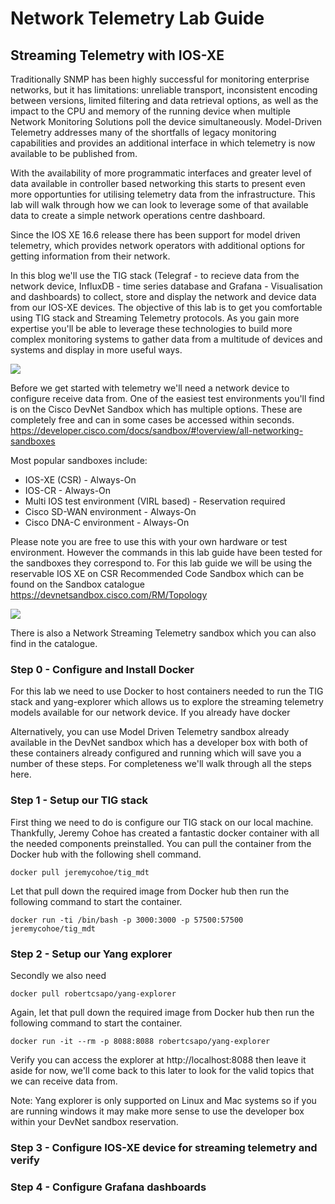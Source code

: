 # Network Telemetry Lab Guide

## Streaming Telemetry with IOS-XE

Traditionally SNMP has been highly successful for monitoring enterprise networks, but it has limitations: unreliable transport, inconsistent encoding between versions, limited filtering and data retrieval options, as well as the impact to the CPU and memory of the running device when multiple Network Monitoring Solutions poll the device simultaneously. Model-Driven Telemetry addresses many of the shortfalls of legacy monitoring capabilities and provides an additional interface in which telemetry is now available to be published from.

With the availability of more programmatic interfaces and greater level of data available in controller based networking this starts to present even more opportunties for utilising telemetry data from the infrastructure. This lab will walk through how we can look to leverage some of that available data to create a simple network operations centre dashboard.

Since the IOS XE 16.6 release there has been support for model driven telemetry, which provides network operators with additional options for getting information from their network.

In this blog we'll use the TIG stack (Telegraf - to recieve data from the network device, InfluxDB - time series database and Grafana - Visualisation and dashboards) to collect, store and display the network and device data from our IOS-XE devices. The objective of this lab is to get you comfortable using TIG stack and Streaming Telemetry protocols. As you gain more expertise you'll be able to leverage these technologies to build more complex monitoring systems to gather data from a multitude of devices and systems and display in more useful ways.

![](https://github.com/sttrayno/Network-Telemetry-Lab-Guide/blob/master/images/tigstack.png?raw=true)

Before we get started with telemetry we'll need a network device to configure receive data from. One of the easiest test environments you'll find is on the Cisco DevNet Sandbox which has multiple options. These are completely free and can in some cases be accessed within seconds. https://developer.cisco.com/docs/sandbox/#!overview/all-networking-sandboxes

Most popular sandboxes include:

- IOS-XE (CSR) - Always-On
- IOS-CR - Always-On
- Multi IOS test environment (VIRL based) - Reservation required
- Cisco SD-WAN environment - Always-On
- Cisco DNA-C environment - Always-On

Please note you are free to use this with your own hardware or test environment. However the commands in this lab guide have been tested for the sandboxes they correspond to. For this lab guide we will be using the reservable IOS XE on CSR Recommended Code Sandbox which can be found on the Sandbox catalogue https://devnetsandbox.cisco.com/RM/Topology

![](https://github.com/sttrayno/Ansible-Lab-Guide/blob/master/images/sandbox-screen.png)

There is also a Network Streaming Telemetry sandbox which you can also find in the catalogue.

### Step 0 - Configure and Install Docker

For this lab we need to use Docker to host containers needed to run the TIG stack and yang-explorer which allows us to explore the streaming telemetry models available for our network device. If you already have docker

Alternatively, you can use Model Driven Telemetry sandbox already available in the DevNet sandbox which has a developer box with both of these containers already configured and running which will save you a number of these steps. For completeness we'll walk through all the steps here.

### Step 1 - Setup our TIG stack

First thing we need to do is configure our TIG stack on our local machine. Thankfully, Jeremy Cohoe has created a fantastic docker container with all the needed components preinstalled. You can pull the container from the Docker hub with the following shell command.

```docker pull jeremycohoe/tig_mdt```

Let that pull down the required image from Docker hub then run the following command to start the container. 

```docker run -ti /bin/bash -p 3000:3000 -p 57500:57500 jeremycohoe/tig_mdt```

### Step 2 - Setup our Yang explorer

Secondly we also need

```docker pull robertcsapo/yang-explorer```

Again, let that pull down the required image from Docker hub then run the following command to start the container. 

```docker run -it --rm -p 8088:8088 robertcsapo/yang-explorer```

Verify you can access the explorer at http://localhost:8088 then leave it aside for now, we'll come back to this later to look for the valid topics that we can receive data from.




Note: Yang explorer is only supported on Linux and Mac systems so if you are running windows it may make more sense to use the developer box within your DevNet sandbox reservation.



### Step 3 - Configure IOS-XE device for streaming telemetry and verify

### Step 4 - Configure Grafana dashboards






